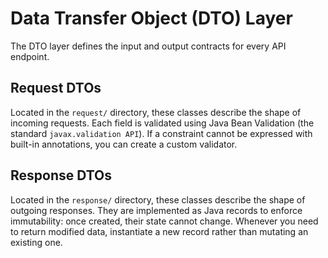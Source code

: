 # Data Transfer Object (DTO) Layer

The DTO layer defines the input and output contracts for every API endpoint.

## Request DTOs
Located in the ```request/``` directory, these classes describe the shape of incoming requests. Each field is validated using Java Bean Validation (the standard ```javax.validation API```). If a constraint cannot be expressed with built-in annotations, you can create a custom validator.

## Response DTOs
Located in the ```response/``` directory, these classes describe the shape of outgoing responses. They are implemented as Java records to enforce immutability: once created, their state cannot change. Whenever you need to return modified data, instantiate a new record rather than mutating an existing one.